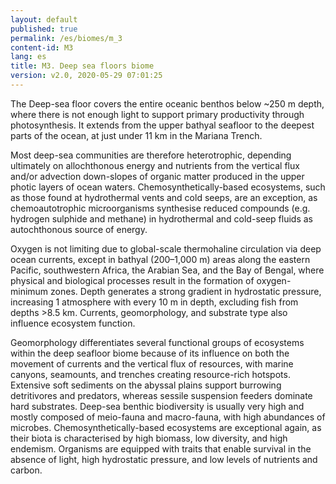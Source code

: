 ```yaml
---
layout: default
published: true
permalink: /es/biomes/m_3
content-id: M3
lang: es
title: M3. Deep sea floors biome
version: v2.0, 2020-05-29 07:01:25
---
```


The Deep-sea floor covers the entire oceanic benthos below ~250 m depth, where there is not enough light to support primary productivity through photosynthesis. It extends from the upper bathyal seafloor to the deepest parts of the ocean, at just under 11 km in the Mariana Trench. 

Most deep-sea communities are therefore heterotrophic, depending ultimately on allochthonous energy and nutrients from the vertical flux and/or advection down-slopes of organic matter produced in the upper photic layers of ocean waters. Chemosynthetically-based ecosystems, such as those found at hydrothermal vents and cold seeps, are an exception, as chemoautotrophic microorganisms synthesise reduced compounds (e.g. hydrogen sulphide and methane) in hydrothermal and cold-seep fluids as autochthonous source of energy. 

Oxygen is not limiting due to global-scale thermohaline circulation via deep ocean currents, except in bathyal (200–1,000 m) areas along the eastern Pacific, southwestern Africa, the Arabian Sea, and the Bay of Bengal, where physical and biological processes result in the formation of oxygen-minimum zones. Depth generates a strong gradient in hydrostatic pressure, increasing 1 atmosphere with every 10 m in depth, excluding fish from depths >8.5 km. Currents, geomorphology, and substrate type also influence ecosystem function. 

Geomorphology differentiates several functional groups of ecosystems within the deep seafloor biome because of its influence on both the movement of currents and the vertical flux of resources, with marine canyons, seamounts, and trenches creating resource-rich hotspots. Extensive soft sediments on the abyssal plains support burrowing detritivores and predators, whereas sessile suspension feeders dominate hard substrates. Deep-sea benthic biodiversity is usually very high and mostly composed of meio-fauna and macro-fauna, with high abundances of microbes. Chemosynthetically-based ecosystems are exceptional again, as their biota is characterised by high biomass, low diversity, and high endemism. Organisms are equipped with traits that enable survival in the absence of light, high hydrostatic pressure, and low levels of nutrients and carbon.
